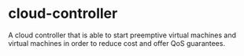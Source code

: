 # cloud-controller
A cloud controller that is able to start preemptive virtual machines and virtual machines in order to reduce cost and offer QoS guarantees.
